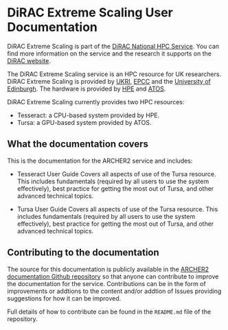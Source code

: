 # DiRAC Extreme Scaling User Documentation

DiRAC Extreme Scaling is part of the [DiRAC National HPC Service](https://www.dirac.ac.uk). You
can find more information on the service and the research it supports on
the [DiRAC website](https://www.dirac.ac.uk).

The DiRAC Extreme Scaling service is an HPC resource for UK
researchers. DiRAC Extreme Scaling is provided by [UKRI](https://www.ukri.org/),
[EPCC](https://www.epcc.ed.ac.uk/) and the [University of
Edinburgh](https://www.ed.ac.uk/). The hardware is provided
by [HPE](https://www.hpe.com) and [ATOS](https://www.atos.com).

DiRAC Extreme Scaling currently provides two HPC resources:

* Tesseract: a CPU-based system provided by HPE.
* Tursa: a GPU-based system provided by ATOS.

## What the documentation covers

This is the documentation for the ARCHER2 service and includes:

  - Tesseract User Guide
    Covers all aspects of use of the Tursa resource.
    This includes fundamentals (required by all users to use the system
    effectively), best practice for getting the most out of Tursa, and
    other advanced technical topics.

  - Tursa User Guide
    Covers all aspects of use of the Tursa resource.
    This includes fundamentals (required by all users to use the system
    effectively), best practice for getting the most out of Tursa, and
    other advanced technical topics.


## Contributing to the documentation

The source for this documentation is publicly available in the [ARCHER2
documentation Github
repository](https://github.com/EPCCed/dirac-docs.git) so that anyone
can contribute to improve the documentation for the service.
Contributions can be in the form of improvements or addtions to the
content and/or addtion of Issues providing suggestions for how it can be
improved.

Full details of how to contribute can be found in the `README.md` file of
the repository.



